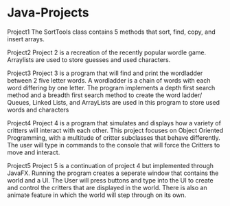 # Java-Projects
Project1
  The SortTools class contains 5 methods that sort, find, copy, and insert arrays.
  
Project2
  Project 2 is a recreation of the recently popular wordle game.
  Arraylists are used to store guesses and used characters.
  
Project3
  Project 3 is a program that will find and print the wordladder between 2 five letter words.
  A wordladder is a chain of words with each word differing by one letter.
  The program implements a depth first search method and a breadth first search method to create the word ladder/
  Queues, Linked Lists, and ArrayLists are used in this program to store used words and characters
  
Project4
  Project 4 is a program that simulates and displays how a variety of critters will interact with each other.
  This project focuses on Object Oriented Programming, with a multitude of critter subclasses that behave differently.
  The user will type in commands to the console that will force the Critters to move and interact.
  
Project5
  Project 5 is a continuation of project 4 but implemented through JavaFX.
  Running the program creates a seperate window that contains the world and a UI.
  The User will press buttons and type into the UI to create and control the critters that are displayed in the world.
  There is also an animate feature in which the world will step through on its own.
  
  
